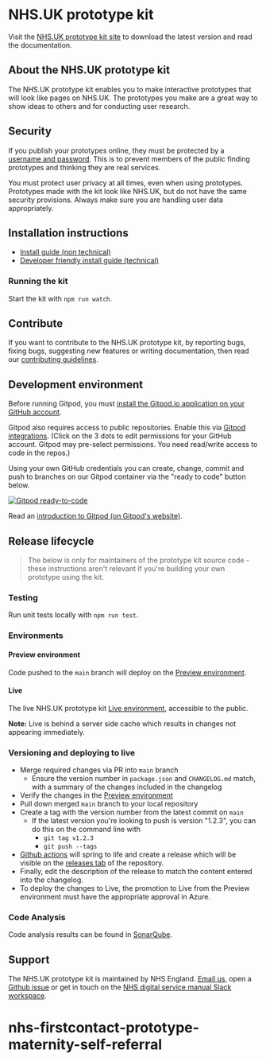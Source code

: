 # NHS.UK prototype kit

Visit the <a href="http://nhsuk-prototype-kit.azurewebsites.net/docs">NHS.UK prototype kit site</a> to download the latest version and read the documentation.

## About the NHS.UK prototype kit

The NHS.UK prototype kit enables you to make interactive prototypes that will look like pages on NHS.UK. The prototypes you make are a great way to show ideas to others and for conducting user research.

## Security

If you publish your prototypes online, they must be protected by a <a href="https://nhsuk-prototype-kit.azurewebsites.net/docs/how-tos/publish-your-prototype-online">username and password</a>. This is to prevent members of the public finding prototypes and thinking they are real services.

You must protect user privacy at all times, even when using prototypes. Prototypes made with the kit look like NHS.UK, but do not have the same security provisions. Always make sure you are handling user data appropriately.

## Installation instructions

- <a href="http://nhsuk-prototype-kit.azurewebsites.net/docs/install/simple">Install guide (non technical)</a>
- <a href="http://nhsuk-prototype-kit.azurewebsites.net/docs/install/advanced">Developer friendly install guide (technical)</a>

### Running the kit

Start the kit with `npm run watch`.

## Contribute

If you want to contribute to the NHS.UK prototype kit, by reporting bugs, fixing bugs, suggesting new features or writing documentation, then read our [contributing guidelines](CONTRIBUTING.md).

## Development environment

Before running Gitpod, you must <a href="https://github.com/apps/gitpod-io/installations/new">install the Gitpod.io application on your GitHub account</a>.

Gitpod also requires access to public repositories. Enable this via <a href="https://gitpod.io/integrations">Gitpod integrations</a>. (Click on the 3 dots to edit permissions for your GitHub account. Gitpod may pre-select permissions. You need read/write access to code in the repos.)

Using your own GitHub credentials you can create, change, commit and push to branches on our Gitpod container via the "ready to code" button below.

[![Gitpod ready-to-code](https://img.shields.io/badge/Gitpod-ready--to--code-blue?logo=gitpod)](https://gitpod.io/#https://github.com/nhsuk/nhsuk-prototype-kit)

Read an <a href="https://www.gitpod.io/docs">introduction to Gitpod (on Gitpod's website)</a>.

## Release lifecycle

> The below is only for maintainers of the prototype kit source code - these instructions aren't relevant if you're building your own prototype using the kit.

### Testing

Run unit tests locally with `npm run test`.

### Environments

#### Preview environment

Code pushed to the `main` branch will deploy on the [Preview environment](http://nhsuk-prototype-kit-preview.azurewebsites.net/).

#### Live

The live NHS.UK prototype kit [Live environment](https://nhsuk-prototype-kit.azurewebsites.net), accessible to the public.

__Note:__ Live is behind a server side cache which results in changes not appearing immediately.

### Versioning and deploying to live

- Merge required changes via PR into `main` branch
  - Ensure the version number in `package.json` and `CHANGELOG.md` match, with a summary of the changes included in the changelog
- Verify the changes in the [Preview environment](http://nhsuk-prototype-kit-preview.azurewebsites.net/)
- Pull down merged `main` branch to your local repository
- Create a tag with the version number from the latest commit on `main`
  - If the latest version you're looking to push is version "1.2.3", you can do this on the command line with
    - `git tag v1.2.3`
    - `git push --tags`
- [Github actions](https://github.com/nhsuk/nhsuk-prototype-kit/actions/workflows/release.yml) will spring to life and create a release which will be visible on the [releases tab](https://github.com/nhsuk/nhsuk-prototype-kit/releases) of the repository.
- Finally, edit the description of the release to match the content entered into the changelog.
- To deploy the changes to Live, the promotion to Live from the Preview environment must have the appropriate approval in Azure.

### Code Analysis

Code analysis results can be found in [SonarQube](https://sonar.nhswebsite.nhs.uk/dashboard?id=nhsuk-prototype-kit).

## Support

The NHS.UK prototype kit is maintained by NHS England. [Email us](mailto:service-manual@nhs.net), open a [Github issue](https://github.com/nhsuk/nhsuk-prototype-kit/issues/new) or get in touch on the [NHS digital service manual Slack workspace](https://join.slack.com/t/nhs-service-manual/shared_invite/enQtNTIyOTEyNjU3NDkyLTk4NDQ3YzkwYzk1Njk5YjAxYTI5YTVkZmUxMGQ0ZjA3NjMyM2ZkNjBlMWMxODVjZjYzNzg1ZmU4MWY1NmE2YzE).
# nhs-firstcontact-prototype-maternity-self-referral
